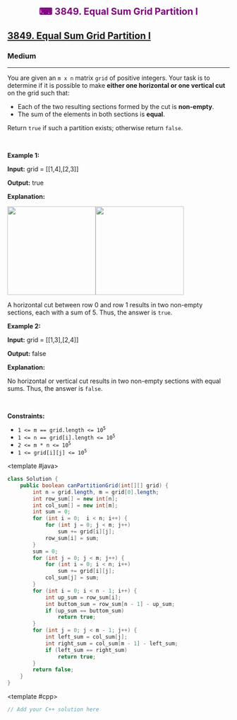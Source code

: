 <div align = "center">
<h style = "margin-bottom: 0px; margin-top: 0px; color : purple;" align = "center" class = "header">

## ⌨ 3849. Equal Sum Grid Partition I

</h>
</div>

<h2><a href="https://leetcode.com/problems/equal-sum-grid-partition-i" target = "_blank">3849. Equal Sum Grid Partition I</a></h2><h3>Medium</h3><hr><p>You are given an <code>m x n</code> matrix <code>grid</code> of positive integers. Your task is to determine if it is possible to make <strong>either one horizontal or one vertical cut</strong> on the grid such that:</p>

<ul>
	<li>Each of the two resulting sections formed by the cut is <strong>non-empty</strong>.</li>
	<li>The sum of the elements in both sections is <strong>equal</strong>.</li>
</ul>

<p>Return <code>true</code> if such a partition exists; otherwise return <code>false</code>.</p>

<p>&nbsp;</p>
<p><strong class="example">Example 1:</strong></p>

<div class="example-block">
<p><strong>Input:</strong> <span class="example-io">grid = [[1,4],[2,3]]</span></p>

<p><strong>Output:</strong> <span class="example-io">true</span></p>

<p><strong>Explanation:</strong></p>

<p><img alt="" src="https://assets.leetcode.com/uploads/2025/03/30/lc.png" style="width: 200px;" /><img alt="" src="https://assets.leetcode.com/uploads/2025/03/30/lc.jpeg" style="width: 200px; height: 200px;" /></p>

<p>A horizontal cut between row 0 and row 1 results in two non-empty sections, each with a sum of 5. Thus, the answer is <code>true</code>.</p>
</div>

<p><strong class="example">Example 2:</strong></p>

<div class="example-block">
<p><strong>Input:</strong> <span class="example-io">grid = [[1,3],[2,4]]</span></p>

<p><strong>Output:</strong> <span class="example-io">false</span></p>

<p><strong>Explanation:</strong></p>

<p>No horizontal or vertical cut results in two non-empty sections with equal sums. Thus, the answer is <code>false</code>.</p>
</div>

<p>&nbsp;</p>
<p><strong>Constraints:</strong></p>

<ul>
	<li><code>1 &lt;= m == grid.length &lt;= 10<sup>5</sup></code></li>
	<li><code>1 &lt;= n == grid[i].length &lt;= 10<sup>5</sup></code></li>
	<li><code>2 &lt;= m * n &lt;= 10<sup>5</sup></code></li>
	<li><code>1 &lt;= grid[i][j] &lt;= 10<sup>5</sup></code></li>
</ul>

<CodeTabs :languages="[ { name: 'C++', slot: 'cpp' }, { name: 'Java', slot: 'java' } ]">

<template #java>

```java
class Solution {
    public boolean canPartitionGrid(int[][] grid) {
        int n = grid.length, m = grid[0].length;
        int row_sum[] = new int[n];
        int col_sum[] = new int[m];
        int sum = 0;
        for (int i = 0;  i < n; i++) {
            for (int j = 0; j < m; j++)
                sum += grid[i][j];
            row_sum[i] = sum;
        }
        sum = 0;
        for (int j = 0; j < m; j++) {
            for (int i = 0; i < n; i++)
                sum += grid[i][j];
            col_sum[j] = sum;
        }
        for (int i = 0; i < n - 1; i++) {
            int up_sum = row_sum[i];
            int buttom_sum = row_sum[n - 1] - up_sum;
            if (up_sum == buttom_sum)
                return true;
        }
        for (int j = 0; j < m - 1; j++) {
            int left_sum = col_sum[j];
            int right_sum = col_sum[m - 1] - left_sum;
            if (left_sum == right_sum)
                return true;
        }
        return false;
    }
}
```

</template>

<template #cpp>

```cpp
// Add your C++ solution here
```

</template>

</CodeTabs>
